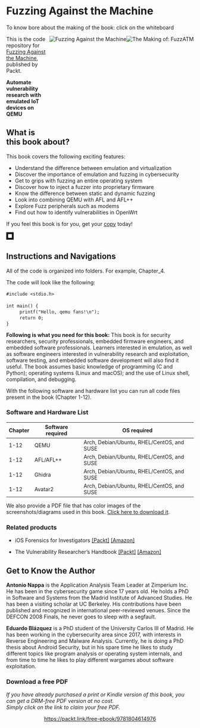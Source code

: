 # Fuzzing Against the Machine

To know bore about the making of the book: click on the whiteboard

<a href="https://fare9.github.io/fuzzing/book/Fuzzing-Against-The-Machine/"><img src="https://fare9.github.io/assets/images/FuzzingATM/first_draft.jpeg" alt="The Making of: FuzzATM" height="256px" align="right"></a>

<a href="https://www.packtpub.com/product/fuzzing-against-the-machine/9781804614976?utm_source=github&utm_medium=repository&utm_campaign=9781801076012"><img src="https://content.packt.com/B18866/cover_image_small.jpg" alt="Fuzzing Against the Machine" height="256px" align="right"></a>

This is the code repository for [Fuzzing Against the Machine](https://www.packtpub.com/product/fuzzing-against-the-machine/9781804614976?utm_source=github&utm_medium=repository&utm_campaign=9781801076012), published by Packt.

**Automate vulnerability research with emulated IoT devices on QEMU**

## What is this book about?

This book covers the following exciting features:
* Understand the difference between emulation and virtualization
* Discover the importance of emulation and fuzzing in cybersecurity
* Get to grips with fuzzing an entire operating system
* Discover how to inject a fuzzer into proprietary firmware
* Know the difference between static and dynamic fuzzing
* Look into combining QEMU with AFL and AFL++
* Explore Fuzz peripherals such as modems
* Find out how to identify vulnerabilities in OpenWrt

If you feel this book is for you, get your [copy](https://www.amazon.com/dp/1804614971) today!

<a href="https://www.packtpub.com/?utm_source=github&utm_medium=banner&utm_campaign=GitHubBanner"><img src="https://raw.githubusercontent.com/PacktPublishing/GitHub/master/GitHub.png" 
alt="https://www.packtpub.com/" border="5" /></a>

## Instructions and Navigations
All of the code is organized into folders. For example, Chapter_4.

The code will look like the following:
```
#include <stdio.h> 

int main() { 
     printf("Hello, qemu fans!\n");
     return 0; 
}
```

**Following is what you need for this book:**
This book is for security researchers, security professionals, embedded firmware engineers, and embedded software professionals. Learners interested in emulation, as well as software engineers interested in vulnerability research and exploitation, software testing, and embedded software development will also find it useful. The book assumes basic knowledge of programming (C and Python); operating systems (Linux and macOS); and the use of Linux shell, compilation, and debugging.

With the following software and hardware list you can run all code files present in the book (Chapter 1-12).
### Software and Hardware List
| Chapter | Software required | OS required |
| -------- | ------------------------------------ | ----------------------------------- |
| 1-12 | QEMU | Arch, Debian/Ubuntu, RHEL/CentOS, and SUSE |
| 1-12 | AFL/AFL++ | Arch, Debian/Ubuntu, RHEL/CentOS, and SUSE |
| 1-12 | Ghidra | Arch, Debian/Ubuntu, RHEL/CentOS, and SUSE |
| 1-12 | Avatar2 | Arch, Debian/Ubuntu, RHEL/CentOS, and SUSE |

We also provide a PDF file that has color images of the screenshots/diagrams used in this book. [Click here to download it](https://packt.link/6U6gr).

### Related products
* iOS Forensics for Investigators [[Packt]](https://www.packtpub.com/product/ios-forensics-for-investigators/9781803234083#:~:text=This%20book%20is%20a%20comprehensive,well%20as%20building%20a%20report.?utm_source=github&utm_medium=repository&utm_campaign=9781803234083) [[Amazon]](https://www.amazon.com/dp/1803234083)

* The Vulnerability Researcher’s Handbook [[Packt]](https://www.packtpub.com/product/the-vulnerability-researchers-handbook/9781803238876?utm_source=github&utm_medium=repository&utm_campaign=9781803238876) [[Amazon]](https://www.amazon.com/dp/1803238879)


## Get to Know the Author
**Antonio Nappa**
is the Application Analysis Team Leader at Zimperium Inc. He has been in the cybersecurity game since 17 years old. He holds a PhD in Software and Systems from the Madrid Institute of Advanced Studies. He has been a visiting scholar at UC Berkeley. His contributions have been published and recognized in international peer-reviewed venues. Since the DEFCON 2008 Finals, he never goes to sleep with a segfault.

**Eduardo Blázquez**
is a PhD student of the University Carlos III of Madrid. He has been working in the cybersecurity area since 2017, with interests in Reverse Engineering and Malware Analysis. Currently, he is doing a PhD thesis about Android Security, but in his spare time he likes to study different topics like program analysis or operating system internals, and from time to time he likes to play different wargames about software exploitation.

### Download a free PDF

 <i>If you have already purchased a print or Kindle version of this book, you can get a DRM-free PDF version at no cost.<br>Simply click on the link to claim your free PDF.</i>
<p align="center"> <a href="https://packt.link/free-ebook/9781804614976">https://packt.link/free-ebook/9781804614976 </a> </p>
